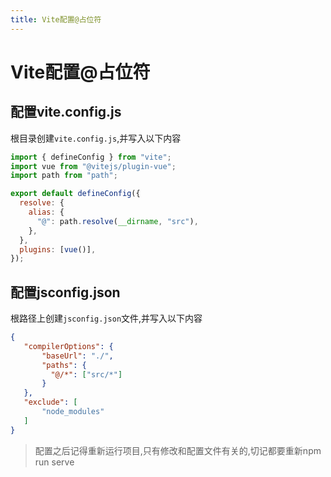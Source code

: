 ```yaml
---
title: Vite配置@占位符
---
```


# Vite配置@占位符

## 配置vite.config.js

根目录创建`vite.config.js`,并写入以下内容

```javascript
import { defineConfig } from "vite";
import vue from "@vitejs/plugin-vue";
import path from "path";

export default defineConfig({
  resolve: {
    alias: {
      "@": path.resolve(__dirname, "src"),
    },
  },
  plugins: [vue()],
});
```

## 配置jsconfig.json

根路径上创建`jsconfig.json`文件,并写入以下内容

```json
{
   "compilerOptions": {
       "baseUrl": "./",
       "paths": {
         "@/*": ["src/*"]
       }
   },
   "exclude": [
       "node_modules"
   ]
}

```

> 配置之后记得重新运行项目,只有修改和配置文件有关的,切记都要重新npm run serve
